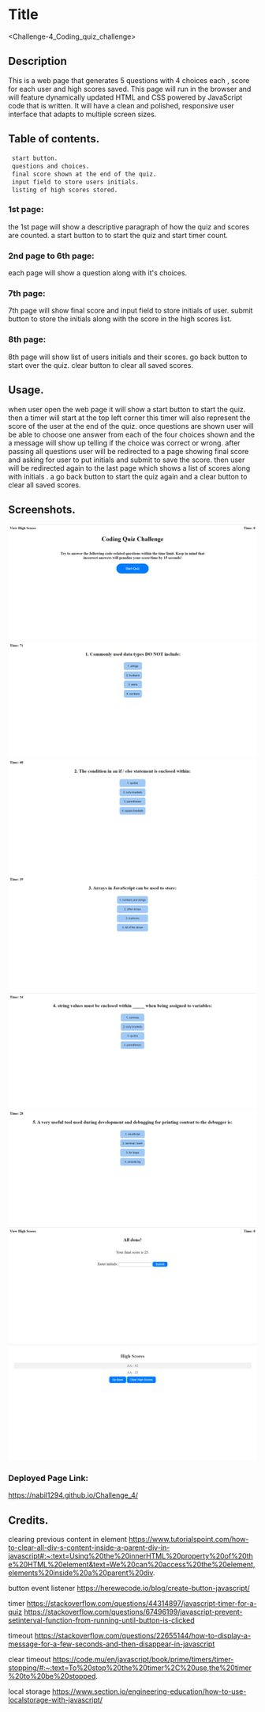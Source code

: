 # Title
<Challenge-4_Coding_quiz_challenge>

## Description 
This is a web page that generates 5 questions with 4 choices each , score for each user and high scores saved. This page will run in the browser and will feature dynamically updated HTML and CSS powered by JavaScript code that is written. It will have a clean and polished, responsive user interface that adapts to multiple screen sizes.



 ## Table of contents.
     start button. 
     questions and choices.
     final score shown at the end of the quiz.
     input field to store users initials.
     listing of high scores stored.


 ### 1st page:
 the 1st page will show a descriptive paragraph of how the quiz and scores are counted.
 a start button to to start the quiz and start timer count.

 ### 2nd page to 6th page:
 each page will show a question along with it's choices.

 ### 7th page:
 7th page will show final score and input field to store initials of user.
 submit button to store the initials along with the score in the high scores list.

 ### 8th page:
 8th page will show list of users initials and their scores.
 go back button to start over the quiz.
 clear button to clear all saved scores.

 ## Usage.
  when user open the web page it will show a start button to start the quiz.
  then a timer will start at the top left corner this timer will also represent the score of the user at the end of the quiz.
  once questions are shown user will be able to choose one answer from each of the four choices shown and the a message will show up telling if the choice was correct or wrong.
  after passing all questions user will be redirected to a page showing final score and asking for user to put initials and submit to save the score.
  then user will be redirected again to the last page which shows a list of scores along with initials .
  a go back button to start the quiz again and a clear button to clear all saved scores.

 ## Screenshots.

![screen1 for home quiz page](./assets/images/1.png)
![screen2 for 1st question page](./assets/images/2.png)
![screen3 for 2nd question](./assets/images/3.png)
![screen4 for 3rd question](./assets/images/4.png)
![screen5 for 4th question](./assets/images/5.png)
![screen6 for 5th question](./assets/images/6.png)
![screen7 for initials and score](./assets/images/7.png)
![screen8 for high scores page](./assets/images/8.png)


### Deployed Page Link:
https://nabil1294.github.io/Challenge_4/






## Credits.
clearing previous content in element
https://www.tutorialspoint.com/how-to-clear-all-div-s-content-inside-a-parent-div-in-javascript#:~:text=Using%20the%20innerHTML%20property%20of%20the%20HTML%20element&text=We%20can%20access%20the%20element,elements%20inside%20a%20parent%20div.

button event listener 
https://herewecode.io/blog/create-button-javascript/

timer
https://stackoverflow.com/questions/44314897/javascript-timer-for-a-quiz
https://stackoverflow.com/questions/67496199/javascript-prevent-setinterval-function-from-running-until-button-is-clicked


timeout
https://stackoverflow.com/questions/22655144/how-to-display-a-message-for-a-few-seconds-and-then-disappear-in-javascript

clear timeout
https://code.mu/en/javascript/book/prime/timers/timer-stopping/#:~:text=To%20stop%20the%20timer%2C%20use,the%20timer%20to%20be%20stopped.


local storage
https://www.section.io/engineering-education/how-to-use-localstorage-with-javascript/